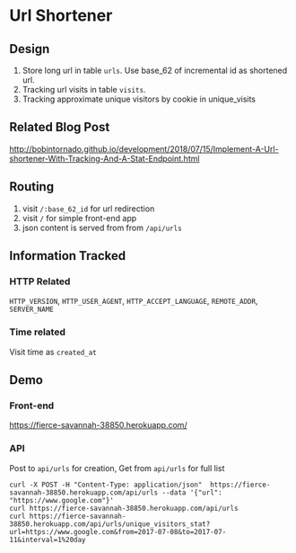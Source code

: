 # Url Shortener

## Design

1. Store long url in table `urls`. Use base_62 of incremental id as shortened url.
2. Tracking url visits in table `visits`.
3. Tracking approximate unique visitors by cookie in unique_visits

## Related Blog Post

http://bobintornado.github.io/development/2018/07/15/Implement-A-Url-shortener-With-Tracking-And-A-Stat-Endpoint.html

## Routing

1. visit `/:base_62_id` for url redirection
2. visit `/` for simple front-end app
3. json content is served from from `/api/urls`

## Information Tracked

### HTTP Related
`HTTP_VERSION`, `HTTP_USER_AGENT`, `HTTP_ACCEPT_LANGUAGE`, `REMOTE_ADDR`, `SERVER_NAME`

### Time related
Visit time as `created_at`

## Demo

### Front-end

https://fierce-savannah-38850.herokuapp.com/

### API

Post to `api/urls` for creation, Get from `api/urls` for full list

```
curl -X POST -H "Content-Type: application/json"  https://fierce-savannah-38850.herokuapp.com/api/urls --data '{"url": "https://www.google.com"}'
curl https://fierce-savannah-38850.herokuapp.com/api/urls
curl https://fierce-savannah-38850.herokuapp.com/api/urls/unique_visitors_stat?url=https://www.google.com&from=2017-07-08&to=2017-07-11&interval=1%20day
```
